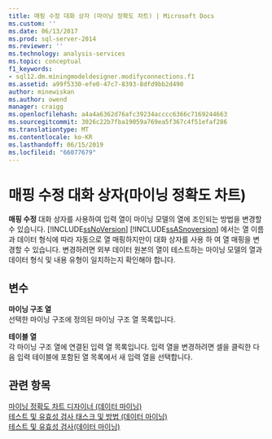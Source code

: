 ```yaml
---
title: 매핑 수정 대화 상자 (마이닝 정확도 차트) | Microsoft Docs
ms.custom: ''
ms.date: 06/13/2017
ms.prod: sql-server-2014
ms.reviewer: ''
ms.technology: analysis-services
ms.topic: conceptual
f1_keywords:
- sql12.dm.miningmodeldesigner.modifyconnections.f1
ms.assetid: a99f5330-efe0-47c7-8393-8dfd9bb2d490
author: minewiskan
ms.author: owend
manager: craigg
ms.openlocfilehash: a4a4a6362d76afc39234acccc6366c7169244663
ms.sourcegitcommit: 3026c22b7fba19059a769ea5f367c4f51efaf286
ms.translationtype: MT
ms.contentlocale: ko-KR
ms.lasthandoff: 06/15/2019
ms.locfileid: "66077679"
---
```

# <a name="modify-mapping-dialog-box-mining-accuracy-chart"></a>매핑 수정 대화 상자(마이닝 정확도 차트)
  **매핑 수정** 대화 상자를 사용하여 입력 열이 마이닝 모델의 열에 조인되는 방법을 변경할 수 있습니다. [!INCLUDE[ssNoVersion](../includes/ssnoversion-md.md)] [!INCLUDE[ssASnoversion](../includes/ssasnoversion-md.md)] 에서는 열 이름과 데이터 형식에 따라 자동으로 열 매핑하지만이 대화 상자를 사용 하 여 열 매핑을 변경할 수 있습니다. 변경하려면 외부 데이터 원본의 열이 테스트하는 마이닝 모델의 열과 데이터 형식 및 내용 유형이 일치하는지 확인해야 합니다.  
  
## <a name="options"></a>변수  
 **마이닝 구조 열**  
 선택한 마이닝 구조에 정의된 마이닝 구조 열 목록입니다.  
  
 **테이블 열**  
 각 마이닝 구조 열에 연결된 입력 열 목록입니다. 입력 열을 변경하려면 셀을 클릭한 다음 입력 테이블에 포함된 열 목록에서 새 입력 열을 선택합니다.  
  
## <a name="see-also"></a>관련 항목  
 [마이닝 정확도 차트 디자이너 &#40;데이터 마이닝&#41;](mining-accuracy-chart-designer-data-mining.md)   
 [테스트 및 유효성 검사 태스크 및 방법 &#40;데이터 마이닝&#41;](data-mining/testing-and-validation-tasks-and-how-tos-data-mining.md)   
 [테스트 및 유효성 검사&#40;데이터 마이닝&#41;](data-mining/testing-and-validation-data-mining.md)  
  
  
